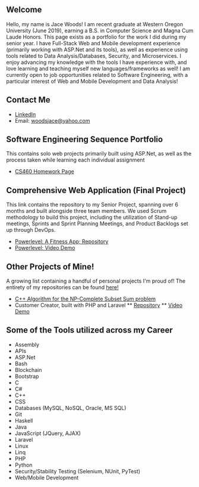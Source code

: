 ## Welcome
Hello, my name is Jace Woods! I am recent graduate at Western Oregon University (June 2019), earning a B.S. in Computer Science and Magna Cum Laude Honors. This page exists as a portfolio for the work I did during my senior year. I have Full-Stack Web and Mobile development experience (primarily working with ASP.Net and its tools), as well as experience using tools related to Data Analysis/Databases, Security, and Microservices. I enjoy advancing my knowledge with the tools I have experience with, and love learning and teaching myself new languages/frameworks as well! I am currently open to job opportunities related to Software Engineering, with a particular interest of Web and Mobile Development and Data Analysis!

## Contact Me
* [LinkedIn](https://www.linkedin.com/in/jacewoods)
* Email: woodsjace@yahoo.com

## Software Engineering Sequence Portfolio
This contains solo web projects primarily built using ASP.Net, as well as the process taken while learning each individual assignment
* [CS460 Homework Page](https://jacewoods.github.io/CS460/)

## Comprehensive Web Application (Final Project)
This link contains the repository to my Senior Project, spanning over 6 months and built alongside three team members. We used Scrum methodology to build this project, including the utilization of Stand-up meetings, Sprints and Sprint Planning Meetings, and Product Backlogs set up through DevOps.
* [Powerlevel: A Fitness App; Repository](https://bitbucket.org/Jacewoods/toastercode/src/Development/Powerlevel/Powerlevel/Powerlevel/)
* [Powerlevel; Video Demo](https://youtu.be/WkLaEib1ngY)

## Other Projects of Mine!
A growing list containing a handful of personal projects I'm proud of! The entirety of my repositories can be found [here!](https://github.com/jacewoods?tab=repositories)
* [C++ Algorithm for the NP-Complete Subset Sum problem](https://github.com/jacewoods/SubsetSumApprox/blob/master/main.cpp)
* Customer Creator, built with PHP and Laravel
** [Repository](https://github.com/jacewoods/samplephp)
** [Video Demo](https://youtu.be/qN7IHUKgymU)

## Some of the Tools utilized across my Career
* Assembly
* APIs
* ASP.Net
* Bash
* Blockchain
* Bootstrap
* C
* C#
* C++
* CSS
* Databases (MySQL, NoSQL, Oracle, MS SQL)
* Git
* Haskell
* Java
* JavaScript (JQuery, AJAX)
* Laravel
* Linux
* Linq
* PHP
* Python
* Security/Stability Testing (Selenium, NUnit, PyTest)
* Web/Mobile Development
